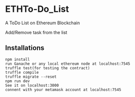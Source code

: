 # ETHTo-Do_List
A ToDo List on Ethereum Blockchain

Add/Remove task from the list
## Installations

```
npm install
run Ganache or any local ethereum node at localhost:7545
truffle test(for testing the contract)
truffle compile
truffle migrate --reset
npm run dev 
See it on localhost:3000
connent with your metamask account at localhost:7545
```
